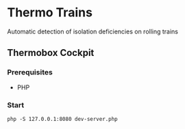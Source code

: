 # Thermo Trains

Automatic detection of isolation deficiencies on rolling trains

## Thermobox Cockpit

### Prerequisites

* PHP

### Start

    php -S 127.0.0.1:8080 dev-server.php
